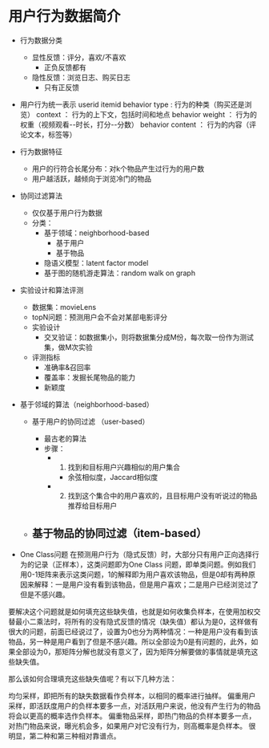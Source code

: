 # 用户行为数据简介
- 行为数据分类  
    - 显性反馈：评分，喜欢/不喜欢
        - 正负反馈都有
    - 隐性反馈：浏览日志、购买日志
        - 只有正反馈
- 用户行为统一表示
    userid
    itemid
    behavior type : 行为的种类（购买还是浏览）
    context ： 行为的上下文，包括时间和地点
    behavior weight ： 行为的权重（视频观看--时长，打分--分数）
    behavior content ： 行为的内容（评论文本，标签等）
- 行为数据特征
    - 用户的行符合长尾分布：对k个物品产生过行为的用户数
    - 用户越活跃，越倾向于浏览冷门的物品
- 协同过滤算法
    - 仅仅基于用户行为数据
    - 分类：
        - 基于领域：neighborhood-based
            - 基于用户
            - 基于物品
        - 隐语义模型：latent factor model
        - 基于图的随机游走算法：random walk on graph
- 实验设计和算法评测
    - 数据集：movieLens
    - topN问题：预测用户会不会对某部电影评分
    - 实验设计
        - 交叉验证：如数据集小，则将数据集分成M份，每次取一份作为测试集，做M次实验
    - 评测指标
        - 准确率&召回率
        - 覆盖率：发掘长尾物品的能力
        - 新颖度

- 基于邻域的算法（neighborhood-based）
    - 基于用户的协同过滤 （user-based）
        - 最古老的算法
        - 步骤：
            - 1. 找到和目标用户兴趣相似的用户集合
                - 余弦相似度，Jaccard相似度
            - 2. 找到这个集合中的用户喜欢的，且目标用户没有听说过的物品推荐给目标用户

    - 基于物品的协同过滤（item-based）
        - 

- One Class问题
在预测用户行为（隐式反馈）时，大部分只有用户正向选择行为的记录（正样本），这类问题即为One Class 问题，即单类问题。例如我们用0-1矩阵来表示这类问题，1的解释即为用户喜欢该物品，但是0却有两种原因来解释：一是用户没有看到该物品，但是用户喜欢；二是用户已经浏览过了但是不感兴趣。

要解决这个问题就是如何填充这些缺失值，也就是如何收集负样本，在使用加权交替最小二乘法时，将所有的没有隐式反馈的情况（缺失值）都认为是0，这样做有很大的问题，前面已经说过了，设置为0也分为两种情况：一种是用户没有看到该物品，另一种是用户看到了但是不感兴趣。所以全部设为0是有问题的，此外，如果全部设为0，那矩阵分解也就没有意义了，因为矩阵分解要做的事情就是填充这些缺失值。

那么该如何合理填充这些缺失值呢？有以下几种方法：

均匀采样，即把所有的缺失数据看作负样本，以相同的概率进行抽样。
偏重用户采样，即活跃度用户的负样本要多一点，对活跃用户来说，他没有产生行为的物品将会以更高的概率选作负样本。
偏重物品采样，即热门物品的负样本要多一点，对热门物品来说，曝光机会多，如果用户对它没有行为，则高概率是负样本。
很明显，第二种和第三种相对靠谱点。














